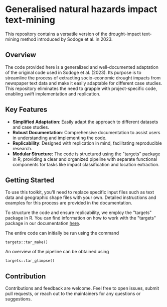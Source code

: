 # Generalised natural hazards impact text-mining


This repository contains a versatile version of the drought-impact text-mining method introduced by Sodoge et al. in 2023.

## Overview

The code provided here is a generalized and well-documented adaptation of the original code used in Sodoge et al. (2023). Its purpose is to streamline the process of extracting socio-economic drought impacts from newspaper text data and make it easily adaptable for different case studies. This repository eliminates the need to grapple with project-specific code, enabling swift implementation and replication.

## Key Features

- **Simplified Adaptation**: Easily adapt the approach to different datasets and case studies.
- **Robust Documentation**: Comprehensive documentation to assist users in understanding and implementing the code.
- **Replicability**: Designed with replication in mind, facilitating reproducible research.
- **Modular Structure**: The code is structured using the "targets" package in R, providing a clear and organized pipeline with separate functional components for tasks like impact classification and location extraction.

## Getting Started

To use this toolkit, you'll need to replace specific input files such as text data and geographic shape files with your own. Detailed instructions and examples for this process are provided in the documentation.

To structure the code and ensure replicability, we employ the "targets" package in R. You can find information on how to work with the "targets" package in our documentation [here](https://books.ropensci.org/targets/).


The entire code can initially be run using the command 
```
targets::tar_make()
```

An overview of the pipeline can be obtained using
```
targets::tar_glimpse()
```


## Contribution

Contributions and feedback are welcome. Feel free to open issues, submit pull requests, or reach out to the maintainers for any questions or suggestions.


